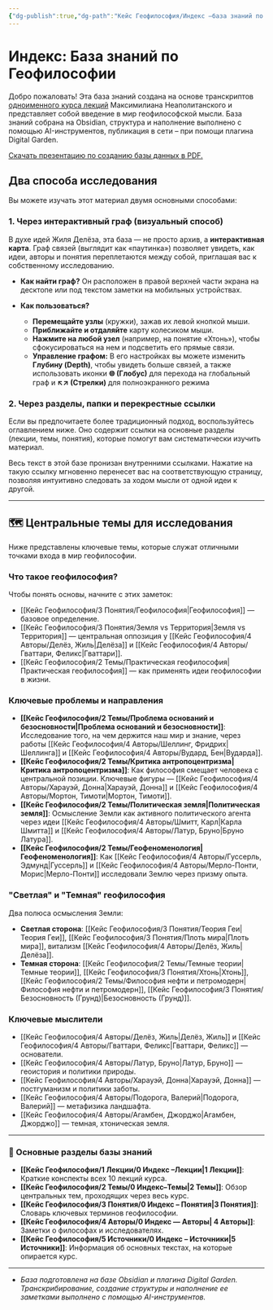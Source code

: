 ```yaml
---
{"dg-publish":true,"dg-path":"Кейс Геофилософия/Индекс –база знаний по Геофилософии","permalink":"/kejs-geofilosofiya/indeks-baza-znanij-po-geofilosofii/","hideInGraph":true,"pinned":true}
---
```



# **Индекс: База знаний по Геофилософии**

Добро пожаловать! Эта база знаний создана на основе транскриптов [одноименного курса лекций](https://www.youtube.com/watch?v=sZ5y-9kIbDw&list=PLUzCBwHhuhXG8TIfQFfTxn4pGj1stdJAJ) Максимилиана Неаполитанского и представляет собой введение в мир геофилософской мысли.
База знаний собрана на Obsidian, структура и наполнение выполнено с помощью AI-инструментов, публикация в сети  – при помощи плагина Digital Garden. 

[Скачать презентацию по созданию базы данных в PDF.](https://drive.google.com/file/d/1DJCDKUEQxyw_WGloYy1OSw9OesMBBPe_/view?usp=sharing)


## Два способа исследования

Вы можете изучать этот материал двумя основными способами:

### **1. Через интерактивный граф (визуальный способ)**

В духе идей Жиля Делёза, эта база — не просто архив, а **интерактивная карта**. Граф связей (выглядит как «паутинка») позволяет увидеть, как идеи, авторы и понятия переплетаются между собой, приглашая вас к собственному исследованию.

- **Как найти граф?** Он расположен в правой верхней части экрана на десктопе или под текстом заметки на мобильных устройствах.
    
- **Как пользоваться?**
    - **Перемещайте узлы** (кружки), зажав их левой кнопкой мыши.
    - **Приближайте и отдаляйте** карту колесиком мыши.
    - **Нажмите на любой узел** (например, на понятие «Хтонь»), чтобы сфокусироваться на нем и подсветить его прямые связи.
	- **Управление графом:** В его настройках вы можете изменить **Глубину (Depth)**, чтобы увидеть больше связей, а также использовать иконки **🌐 (Глобус)** для перехода на глобальный граф и **↖↗ (Стрелки)** для полноэкранного режима
        

### **2. Через разделы, папки и перекрестные ссылки**

Если вы предпочитаете более традиционный подход, воспользуйтесь оглавлением ниже. Оно содержит ссылки на основные разделы (лекции, темы, понятия), которые помогут вам систематически изучить материал.

Весь текст в этой базе пронизан внутренними ссылками. Нажатие на такую ссылку мгновенно перенесет вас на соответствующую страницу, позволяя интуитивно следовать за ходом мысли от одной идеи к другой.


---

## **🗺️ Центральные темы для исследования**

Ниже представлены ключевые темы, которые служат отличными точками входа в мир геофилософии.

### **Что такое геофилософия?**

Чтобы понять основы, начните с этих заметок:

- [[Кейс Геофилософия/3 Понятия/Геофилософия\|Геофилософия]] — базовое определение.
- [[Кейс Геофилософия/3 Понятия/Земля vs Территория\|Земля vs Территория]] — центральная оппозиция у [[Кейс Геофилософия/4 Авторы/Делёз, Жиль\|Делёза]] и [[Кейс Геофилософия/4 Авторы/Гваттари, Феликс\|Гваттари]].
- [[Кейс Геофилософия/2 Темы/Практическая геофилософия\|Практическая геофилософия]] — как применять идеи геофилософии в жизни.
    
### **Ключевые проблемы и направления**

- **[[Кейс Геофилософия/2 Темы/Проблема оснований и безосновности\|Проблема оснований и безосновности]]**: Исследование того, на чем держится наш мир и знание, через работы [[Кейс Геофилософия/4 Авторы/Шеллинг, Фридрих\|Шеллинга]] и [[Кейс Геофилософия/4 Авторы/Вудард, Бен\|Вударда]].
- **[[Кейс Геофилософия/2 Темы/Критика антропоцентризма\|Критика антропоцентризма]]**: Как философия смещает человека с центральной позиции. Ключевые фигуры — [[Кейс Геофилософия/4 Авторы/Харауэй, Донна\|Харауэй, Донна]] и [[Кейс Геофилософия/4 Авторы/Мортон, Тимоти\|Мортон, Тимоти]].
- **[[Кейс Геофилософия/2 Темы/Политическая земля\|Политическая земля]]**: Осмысление Земли как активного политического агента через идеи [[Кейс Геофилософия/4 Авторы/Шмитт, Карл\|Карла Шмитта]] и [[Кейс Геофилософия/4 Авторы/Латур, Бруно\|Бруно Латура]].
- **[[Кейс Геофилософия/2 Темы/Геофеноменология\|Геофеноменология]]**: Как [[Кейс Геофилософия/4 Авторы/Гуссерль, Эдмунд\|Гуссерль]] и [[Кейс Геофилософия/4 Авторы/Мерло-Понти, Морис\|Мерло-Понти]] исследовали Землю через призму опыта.
### **"Светлая" и "Темная" геофилософия**

Два полюса осмысления Земли:

- **Светлая сторона**: [[Кейс Геофилософия/3 Понятия/Теория Геи\|Теория Геи]], [[Кейс Геофилософия/3 Понятия/Плоть мира\|Плоть мира]], витализм [[Кейс Геофилософия/4 Авторы/Делёз, Жиль\|Делёза]].
- **Темная сторона**: [[Кейс Геофилософия/2 Темы/Темные теории\|Темные теории]], [[Кейс Геофилософия/3 Понятия/Хтонь\|Хтонь]], [[Кейс Геофилософия/2 Темы/Философия нефти и петромодерн\|Философия нефти и петромодерн]], [[Кейс Геофилософия/3 Понятия/Безосновность (Грунд)\|Безосновность (Грунд)]].
### **Ключевые мыслители**

- [[Кейс Геофилософия/4 Авторы/Делёз, Жиль\|Делёз, Жиль]] и [[Кейс Геофилософия/4 Авторы/Гваттари, Феликс\|Гваттари, Феликс]] — основатели.
- [[Кейс Геофилософия/4 Авторы/Латур, Бруно\|Латур, Бруно]] — геоистория и политики природы.
- [[Кейс Геофилософия/4 Авторы/Харауэй, Донна\|Харауэй, Донна]] — постгуманизм и политики заботы.
- [[Кейс Геофилософия/4 Авторы/Подорога, Валерий\|Подорога, Валерий]] — метафизика ландшафта.
- [[Кейс Геофилософия/4 Авторы/Агамбен, Джорджо\|Агамбен, Джорджо]] — темная, хтоническая земля.
    
---

### **🧭 Основные разделы базы знаний**

- **[[Кейс Геофилософия/1 Лекции/0 Индекс –Лекции\|1 Лекции]]**: Краткие конспекты всех 10 лекций курса.
- **[[Кейс Геофилософия/2 Темы/0 Индекс–Темы\|2 Темы]]**: Обзор центральных тем, проходящих через весь курс.
- **[[Кейс Геофилософия/3 Понятия/0 Индекс – Понятия\|3 Понятия]]**: Словарь ключевых терминов геофилософии.
- **[[Кейс Геофилософия/4 Авторы/0 Индекс — Авторы\| 4 Авторы]]**: Заметки о философах и исследователях.
- **[[Кейс Геофилософия/5 Источники/0 Индекс – Источники\|5 Источники]]**: Информация об основных текстах, на которые опирается курс.
    

---

- _База подготовлена на базе Obsidian и плагина Digital Garden. Транскрибирование, создание структуры  и наполнение ее заметками выполнено с помощью AI-инструментов._